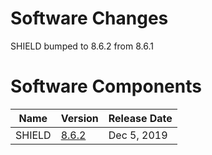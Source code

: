 # Software Changes

SHIELD bumped to 8.6.2 from 8.6.1

# Software Components

| Name | Version | Release Date |
| --- | --- | --- |
| SHIELD | [8.6.2][v8.6.2] | Dec 5, 2019 |

[v8.6.2]: https://github.com/starkandwayne/shield/releases/tag/v8.6.2
